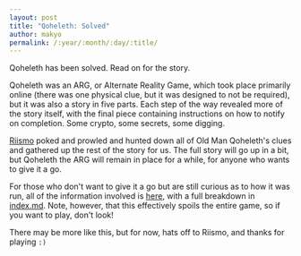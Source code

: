 ```yaml
---
layout: post
title: "Qoheleth: Solved"
author: makyo
permalink: /:year/:month/:day/:title/
---
```


Qoheleth has been solved. Read on for the story.

Qoheleth was an ARG, or Alternate Reality Game, which took place primarily online (there was one physical clue, but it was designed to not be required), but it was also a story in five parts. Each step of the way revealed more of the story itself, with the final piece containing instructions on how to notify on completion. Some crypto, some secrets, some digging.

[Riismo](/about/contributors#riismo) poked and prowled and hunted down all of Old Man Qoheleth's clues and gathered up the rest of the story for us. The full story will go up in a bit, but Qoheleth the ARG will remain in place for a while, for anyone who wants to give it a go.

For those who don't want to give it a go but are still curious as to how it was run, all of the information involved is [here](https://github.com/but-death-must/qoheleth/), with a full breakdown in [index.md](https://github.com/but-death-must/qoheleth/blob/master/index.md). Note, however, that this effectively spoils the entire game, so if you want to play, don't look!

There may be more like this, but for now, hats off to Riismo, and thanks for playing `:)`
